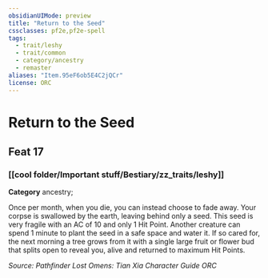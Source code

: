 ```yaml
---
obsidianUIMode: preview
title: "Return to the Seed"
cssclasses: pf2e,pf2e-spell
tags:
  - trait/leshy
  - trait/common
  - category/ancestry
  - remaster
aliases: "Item.95eF6ob5E4C2jQCr"
license: ORC
---
```

# Return to the Seed
## Feat 17
### [[cool folder/Important stuff/Bestiary/zz_traits/leshy]]

**Category** ancestry; 




Once per month, when you die, you can instead choose to fade away. Your corpse is swallowed by the earth, leaving behind only a seed. This seed is very fragile with an AC of 10 and only 1 Hit Point. Another creature can spend 1 minute to plant the seed in a safe space and water it. If so cared for, the next morning a tree grows from it with a single large fruit or flower bud that splits open to reveal you, alive and returned to maximum Hit Points.

*Source: Pathfinder Lost Omens: Tian Xia Character Guide*
*ORC*